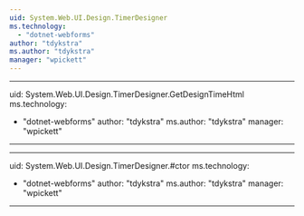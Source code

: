 ```yaml
---
uid: System.Web.UI.Design.TimerDesigner
ms.technology: 
  - "dotnet-webforms"
author: "tdykstra"
ms.author: "tdykstra"
manager: "wpickett"
---
```


---
uid: System.Web.UI.Design.TimerDesigner.GetDesignTimeHtml
ms.technology: 
  - "dotnet-webforms"
author: "tdykstra"
ms.author: "tdykstra"
manager: "wpickett"
---

---
uid: System.Web.UI.Design.TimerDesigner.#ctor
ms.technology: 
  - "dotnet-webforms"
author: "tdykstra"
ms.author: "tdykstra"
manager: "wpickett"
---
